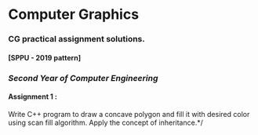 # Computer Graphics
### CG practical assignment solutions.
#### [SPPU - 2019 pattern]
### *Second Year of Computer Engineering*

#### Assignment 1 :
Write C++ program to draw a concave polygon and fill it with desired color using scan fill algorithm. Apply the concept of inheritance.*/
